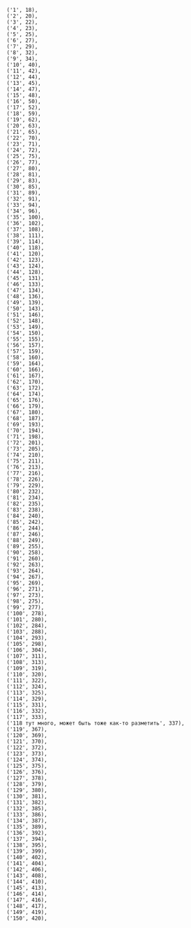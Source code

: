    ('1', 18),
    ('2', 20),
    ('3', 22),
    ('4', 23),
    ('5', 25),
    ('6', 27),
    ('7', 29),
    ('8', 32),
    ('9', 34),
    ('10', 40),
    ('11', 42),
    ('12', 44),
    ('13', 45),
    ('14', 47),
    ('15', 48),
    ('16', 50),
    ('17', 52),
    ('18', 59),
    ('19', 62),
    ('20', 63),
    ('21', 65),
    ('22', 70),
    ('23', 71),
    ('24', 72),
    ('25', 75),
    ('26', 77),
    ('27', 80),
    ('28', 81),
    ('29', 83),
    ('30', 85),
    ('31', 89),
    ('32', 91),
    ('33', 94),
    ('34', 96),
    ('35', 100),
    ('36', 102),
    ('37', 108),
    ('38', 111),
    ('39', 114),
    ('40', 118),
    ('41', 120),
    ('42', 123),
    ('43', 124),
    ('44', 128),
    ('45', 131),
    ('46', 133),
    ('47', 134),
    ('48', 136),
    ('49', 139),
    ('50', 143),
    ('51', 146),
    ('52', 148),
    ('53', 149),
    ('54', 150),
    ('55', 155),
    ('56', 157),
    ('57', 159),
    ('58', 160),
    ('59', 164),
    ('60', 166),
    ('61', 167),
    ('62', 170),
    ('63', 172),
    ('64', 174),
    ('65', 176),
    ('66', 179),
    ('67', 180),
    ('68', 187),
    ('69', 193),
    ('70', 194),
    ('71', 198),
    ('72', 201),
    ('73', 205),
    ('74', 210),
    ('75', 211),
    ('76', 213),
    ('77', 216),
    ('78', 226),
    ('79', 229),
    ('80', 232),
    ('81', 234),
    ('82', 235),
    ('83', 238),
    ('84', 240),
    ('85', 242),
    ('86', 244),
    ('87', 246),
    ('88', 249),
    ('89', 255),
    ('90', 258),
    ('91', 260),
    ('92', 263),
    ('93', 264),
    ('94', 267),
    ('95', 269),
    ('96', 271),
    ('97', 273),
    ('98', 275),
    ('99', 277),
    ('100', 278),
    ('101', 280),
    ('102', 284),
    ('103', 288),
    ('104', 293),
    ('105', 298),
    ('106', 304),
    ('107', 311),
    ('108', 313),
    ('109', 319),
    ('110', 320),
    ('111', 322),
    ('112', 324),
    ('113', 325),
    ('114', 329),
    ('115', 331),
    ('116', 332),
    ('117', 333),
    ('118 тут много, может быть тоже как-то разметить', 337),
    ('119', 367),
    ('120', 369),
    ('121', 370),
    ('122', 372),
    ('123', 373),
    ('124', 374),
    ('125', 375),
    ('126', 376),
    ('127', 378),
    ('128', 379),
    ('129', 380),
    ('130', 381),
    ('131', 382),
    ('132', 385),
    ('133', 386),
    ('134', 387),
    ('135', 389),
    ('136', 392),
    ('137', 394),
    ('138', 395),
    ('139', 399),
    ('140', 402),
    ('141', 404),
    ('142', 406),
    ('143', 408),
    ('144', 410),
    ('145', 413),
    ('146', 414),
    ('147', 416),
    ('148', 417),
    ('149', 419),
    ('150', 420),

